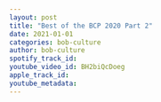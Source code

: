 ```yaml
---
layout: post
title: "Best of the BCP 2020 Part 2"
date: 2021-01-01
categories: bob-culture
author: bob-culture
spotify_track_id: 
youtube_video_id: BH2biQcDoeg
apple_track_id: 
youtube_metadata: 
---
```

